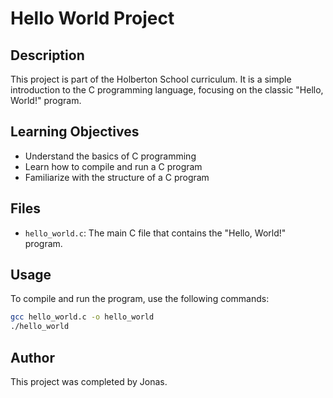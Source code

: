 # Hello World Project

## Description
This project is part of the Holberton School curriculum. It is a simple introduction to the C programming language, focusing on the classic "Hello, World!" program.

## Learning Objectives
- Understand the basics of C programming
- Learn how to compile and run a C program
- Familiarize with the structure of a C program

## Files
- `hello_world.c`: The main C file that contains the "Hello, World!" program.

## Usage
To compile and run the program, use the following commands:
```sh
gcc hello_world.c -o hello_world
./hello_world
```

## Author
This project was completed by Jonas.
